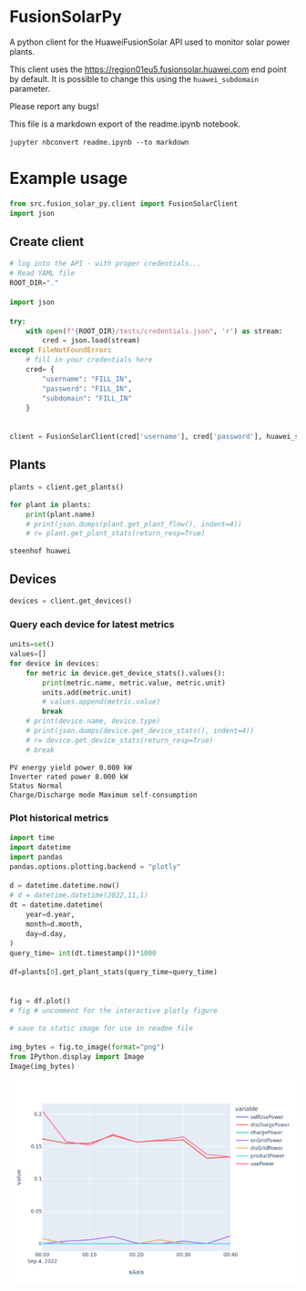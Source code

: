 # FusionSolarPy



A python client for the HuaweiFusionSolar API used to monitor
solar power plants.

This client uses the https://region01eu5.fusionsolar.huawei.com end point by default. It is
possible to change this using the `huawei_subdomain` parameter. 

Please report any bugs!

This file is a markdown export of the readme.ipynb notebook.

```jupyter nbconvert readme.ipynb --to markdown```

# Example usage


```python
from src.fusion_solar_py.client import FusionSolarClient
import json
```

## Create client


```python
# log into the API - with proper credentials...
# Read YAML file
ROOT_DIR="."

import json

try:
    with open(f"{ROOT_DIR}/tests/credentials.json", 'r') as stream:
        cred = json.load(stream)
except FileNotFoundError:
    # fill in your credentials here
    cred= {
        "username": "FILL_IN",
        "password": "FILL_IN",
        "subdomain": "FILL_IN"
    }
    

client = FusionSolarClient(cred['username'], cred['password'], huawei_subdomain=cred['subdomain'])
```

## Plants


```python
plants = client.get_plants()
```


```python
for plant in plants:
    print(plant.name)
    # print(json.dumps(plant.get_plant_flow(), indent=4))
    # r= plant.get_plant_stats(return_resp=True)
```

    steenhof huawei


## Devices


```python
devices = client.get_devices()
```

### Query each device for latest metrics


```python
units=set()
values=[]
for device in devices:
    for metric in device.get_device_stats().values():
        print(metric.name, metric.value, metric.unit)
        units.add(metric.unit)
        # values.append(metric.value)
        break
    # print(device.name, device.type)
    # print(json.dumps(device.get_device_stats(), indent=4))
    # r= device.get_device_stats(return_resp=True)
    # break
```

    PV energy yield power 0.000 kW
    Inverter rated power 8.000 kW
    Status Normal 
    Charge/Discharge mode Maximum self-consumption 


### Plot historical metrics


```python
import time
import datetime
import pandas
pandas.options.plotting.backend = "plotly"

d = datetime.datetime.now()
# d = datetime.datetime(2022,11,1)
dt = datetime.datetime(
    year=d.year,
    month=d.month,
    day=d.day,
)
query_time= int(dt.timestamp())*1000

df=plants[0].get_plant_stats(query_time=query_time)


fig = df.plot()
# fig # uncomment for the interactive plotly figure
```


```python
# save to static image for use in readme file

img_bytes = fig.to_image(format="png")
from IPython.display import Image
Image(img_bytes)
```




    
![png](readme_files/readme_16_0.png)
    


